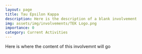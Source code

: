 ```yaml
---
layout: page
title: Tau Epsilon Kappa
description: Here is the description of a blank involvement
img: assets/img/involvements/TEK Logo.png
importance: 0
category: Current Activities
---
```

Here is where the content of this involvemnt will go
